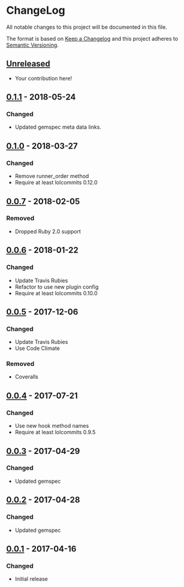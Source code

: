 # ChangeLog

All notable changes to this project will be documented in this file.

The format is based on [Keep a Changelog](KeepAChangelog) and this project
adheres to [Semantic Versioning](Semver).

## [Unreleased]

- Your contribution here!

## [0.1.1] - 2018-05-24
### Changed
- Updated gemspec meta data links.

## [0.1.0] - 2018-03-27
### Changed
- Remove runner_order method
- Require at least lolcommits 0.12.0

## [0.0.7] - 2018-02-05
### Removed
- Dropped Ruby 2.0 support

## [0.0.6] - 2018-01-22
### Changed
- Update Travis Rubies
- Refactor to use new plugin config
- Require at least lolcommits 0.10.0

## [0.0.5] - 2017-12-06
### Changed
- Update Travis Rubies
- Use Code Climate

### Removed
- Coveralls

## [0.0.4] - 2017-07-21
### Changed
- Use new hook method names
- Require at least lolcommits 0.9.5

## [0.0.3] - 2017-04-29
### Changed
- Updated gemspec

## [0.0.2] - 2017-04-28
### Changed
- Updated gemspec

## [0.0.1] - 2017-04-16
### Changed
- Initial release

[Unreleased]: https://github.com/lolcommits/lolcommits-tranzlate/compare/v0.1.1...HEAD
[0.1.1]: https://github.com/lolcommits/lolcommits-tranzlate/compare/v0.1.0...v0.1.1
[0.1.0]: https://github.com/lolcommits/lolcommits-tranzlate/compare/v0.0.7...v0.1.0
[0.0.7]: https://github.com/lolcommits/lolcommits-tranzlate/compare/v0.0.6...v0.0.7
[0.0.6]: https://github.com/lolcommits/lolcommits-tranzlate/compare/v0.0.5...v0.0.6
[0.0.5]: https://github.com/lolcommits/lolcommits-tranzlate/compare/v0.0.4...v0.0.5
[0.0.4]: https://github.com/lolcommits/lolcommits-tranzlate/compare/v0.0.3...v0.0.4
[0.0.3]: https://github.com/lolcommits/lolcommits-tranzlate/compare/v0.0.2...v0.0.3
[0.0.2]: https://github.com/lolcommits/lolcommits-tranzlate/compare/v0.0.1...v0.0.2
[0.0.1]: https://github.com/lolcommits/lolcommits-tranzlate/compare/2f7b1dd...v0.0.1
[KeepAChangelog]: http://keepachangelog.com/en/1.0.0/
[Semver]: http://semver.org/spec/v2.0.0.html
